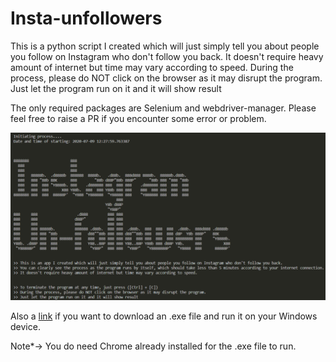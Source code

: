 # Insta-unfollowers

This is a python script I created which will just simply tell you about people you follow on Instagram who don't follow you back.
It doesn't require heavy amount of internet but time may vary according to speed.
During the process, please do NOT click on the browser as it may disrupt the program.
Just let the program run on it and it will show result

The only required packages are Selenium and webdriver-manager.
Please feel free to raise a PR if you encounter some error or problem.

![picture alt](pic1.png)

Also a [link](https://drive.google.com/file/d/1Eh3XfEFKbKw_LoQYulDpq7rcEoU1Cn6g/view?usp=sharing) if you want to download an .exe file and run it on your Windows device.



Note*-> You do need Chrome already installed for the .exe file to run.
